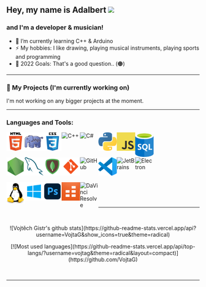 ## Hey, my name is Adalbert <img src="https://media.giphy.com/media/hvRJCLFzcasrR4ia7z/giphy.gif" width="25px">

### and I'm a developer & musician!

- 🔎 I’m currently learning C++ & Arduino
- ⚡ My hobbies: I like drawing, playing musical instruments, playing sports and programming
- 🥅 2022 Goals: That's a good question.. (🟠)

---

### 👀 My Projects (I'm currently working on)

I'm not working on any bigger projects at the moment.

---

### Languages and Tools:

<img align="left" alt="HTML5" width="48px" src="https://raw.githubusercontent.com/github/explore/80688e429a7d4ef2fca1e82350fe8e3517d3494d/topics/html/html.png" />
<img align="left" alt="PHP" width="48px" src="./assets/php.png" />
<img align="left" alt="CSS3" width="48px" src="https://raw.githubusercontent.com/github/explore/80688e429a7d4ef2fca1e82350fe8e3517d3494d/topics/css/css.png" />
<img align="left" alt="C++" width="48px" src="https://raw.githubusercontent.com/isocpp/logos/master/cpp_logo.png" />
<img align="left" alt="C#" width="48px" src="https://camo.githubusercontent.com/8d56e87edf99e89bfc457cd62462e0b7aae19e6b197b1df5c542d474d8d76f81/68747470733a2f2f646576656c6f7065722e6665646f726170726f6a6563742e6f72672f7374617469632f6c6f676f2f6373686172702e706e67" />
<img align="left" alt="Python" width="48px" src="./assets/python.png" />
<img align="left" alt="JavaScript" width="48px" src="https://raw.githubusercontent.com/github/explore/80688e429a7d4ef2fca1e82350fe8e3517d3494d/topics/javascript/javascript.png" />
<img align="left" alt="SQL" width="48px" src="./assets/sql.png" />

<br /><br /><br />

<img align="left" alt="Node.js" width="48px" src="https://raw.githubusercontent.com/github/explore/80688e429a7d4ef2fca1e82350fe8e3517d3494d/topics/nodejs/nodejs.png" />
<img align="left" alt="MySQL" width="48px" src="./assets/mysql.png" />
<img align="left" alt="MongoDB" width="48px" src="./assets/mongodb (2).png" />
<img align="left" alt="Git" width="48px" src="./assets/git (2).png" />
<img align="left" alt="GitHub" width="48px" src="https://cdn.icon-icons.com/icons2/2351/PNG/512/logo_github_icon_143196.png" />
<img align="left" alt="Visual Studio / Code" width="48px" src="https://raw.githubusercontent.com/github/explore/80688e429a7d4ef2fca1e82350fe8e3517d3494d/topics/visual-studio-code/visual-studio-code.png" />
<img align="left" alt="JetBrains" width="48px" src="https://resources.jetbrains.com/storage/products/company/brand/logos/jb_beam.png" />
<img align="left" alt="Electron" width="48px" src="https://upload.wikimedia.org/wikipedia/commons/9/91/Electron_Software_Framework_Logo.svg" />

<br /><br /><br />

<img align="left" alt="Linux" width="48px" src="./assets/linux.png" />
<img align="left" alt="Windows" width="48px" src="./assets/windows.png" />
<img align="left" alt="Photoshop" width="48px" src="./assets/photoshop.png" />
<img align="left" alt="Cakewalk" width="48px" src="./assets/cakewalk.png" />
<img align="left" alt="DaVinci Resolve" width="48px" src="https://upload.wikimedia.org/wikipedia/commons/thumb/9/90/DaVinci_Resolve_17_logo.svg/240px-DaVinci_Resolve_17_logo.svg.png" />

<br /><br /><br />

---

<br />
  
<p align="center"> ![Vojtěch Gistr's github stats](https://github-readme-stats.vercel.app/api?username=VojtaG&show_icons=true&theme=radical) </p>
  
<p align="center"> [![Most used languages](https://github-readme-stats.vercel.app/api/top-langs/?username=vojtag&theme=radical&layout=compact)](https://github.com/VojtaG) </p>
  

<br />

---
